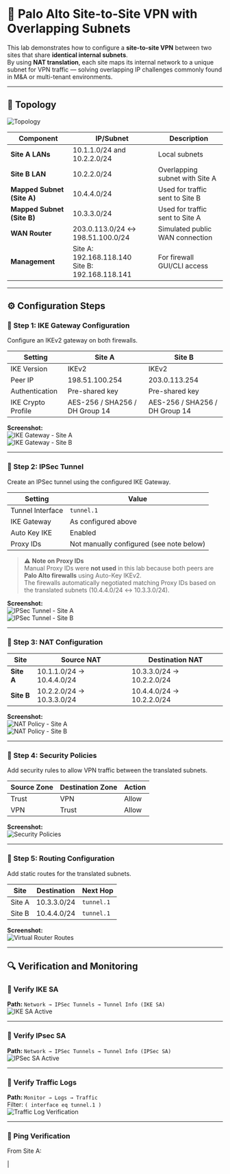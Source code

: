 # 🧱 Palo Alto Site-to-Site VPN with Overlapping Subnets

This lab demonstrates how to configure a **site-to-site VPN** between two sites that share **identical internal subnets**.  
By using **NAT translation**, each site maps its internal network to a unique subnet for VPN traffic — solving overlapping IP challenges commonly found in M&A or multi-tenant environments.

---

## 🧩 Topology

![Topology](screenshots/topology.png)

| Component | IP/Subnet | Description |
|------------|------------|-------------|
| **Site A LANs** | 10.1.1.0/24 and 10.2.2.0/24 | Local subnets |
| **Site B LAN** | 10.2.2.0/24 | Overlapping subnet with Site A |
| **Mapped Subnet (Site A)** | 10.4.4.0/24 | Used for traffic sent to Site B |
| **Mapped Subnet (Site B)** | 10.3.3.0/24 | Used for traffic sent to Site A |
| **WAN Router** | 203.0.113.0/24 ↔ 198.51.100.0/24 | Simulated public WAN connection |
| **Management** | Site A: 192.168.118.140 <br> Site B: 192.168.118.141 | For firewall GUI/CLI access |

---

## ⚙️ Configuration Steps

### 🔹 Step 1: IKE Gateway Configuration
Configure an IKEv2 gateway on both firewalls.

| Setting | Site A | Site B |
|----------|---------|--------|
| IKE Version | IKEv2 | IKEv2 |
| Peer IP | 198.51.100.254 | 203.0.113.254 |
| Authentication | Pre-shared key | Pre-shared key |
| IKE Crypto Profile | AES-256 / SHA256 / DH Group 14 | AES-256 / SHA256 / DH Group 14 |

**Screenshot:**  
![IKE Gateway - Site A](screenshots/ike-gateway-siteA.png)  
![IKE Gateway - Site B](screenshots/ike-gateway-siteB.png)

---

### 🔹 Step 2: IPSec Tunnel
Create an IPSec tunnel using the configured IKE Gateway.

| Setting | Value |
|----------|--------|
| Tunnel Interface | `tunnel.1` |
| IKE Gateway | As configured above |
| Auto Key IKE | Enabled |
| Proxy IDs | Not manually configured (see note below) |

> ⚠️ **Note on Proxy IDs**  
> Manual Proxy IDs were **not used** in this lab because both peers are **Palo Alto firewalls** using Auto-Key IKEv2.  
> The firewalls automatically negotiated matching Proxy IDs based on the translated subnets (10.4.4.0/24 ↔ 10.3.3.0/24).

**Screenshot:**  
![IPSec Tunnel - Site A](screenshots/ipsec-tunnel-siteA.png)  
![IPSec Tunnel - Site B](screenshots/ipsec-tunnel-siteB.png)

---

### 🔹 Step 3: NAT Configuration

| Site | Source NAT | Destination NAT |
|------|-------------|-----------------|
| **Site A** | 10.1.1.0/24 → 10.4.4.0/24 | 10.3.3.0/24 → 10.2.2.0/24 |
| **Site B** | 10.2.2.0/24 → 10.3.3.0/24 | 10.4.4.0/24 → 10.2.2.0/24 |

**Screenshot:**  
![NAT Policy - Site A](screenshots/nat-policy-siteA.png)  
![NAT Policy - Site B](screenshots/nat-policy-siteB.png)

---

### 🔹 Step 4: Security Policies

Add security rules to allow VPN traffic between the translated subnets.

| Source Zone | Destination Zone | Action |
|--------------|------------------|---------|
| Trust | VPN | Allow |
| VPN | Trust | Allow |

**Screenshot:**  
![Security Policies](screenshots/security-policies.png)

---

### 🔹 Step 5: Routing Configuration

Add static routes for the translated subnets.

| Site | Destination | Next Hop |
|------|--------------|-----------|
| Site A | 10.3.3.0/24 | `tunnel.1` |
| Site B | 10.4.4.0/24 | `tunnel.1` |

**Screenshot:**  
![Virtual Router Routes](screenshots/virtual-router-routes.png)

---

## 🔍 Verification and Monitoring

### 🔸 Verify IKE SA
**Path:** `Network → IPSec Tunnels → Tunnel Info (IKE SA)`  
![IKE SA Active](screenshots/monitor-ike-sa.png)

---

### 🔸 Verify IPsec SA
**Path:** `Network → IPSec Tunnels → Tunnel Info (IPSec SA)`  
![IPSec SA Active](screenshots/monitor-ipsec-sa.png)

---

### 🔸 Verify Traffic Logs
**Path:** `Monitor → Logs → Traffic`  
Filter: `( interface eq tunnel.1 )`  
![Traffic Log Verification](screenshots/traffic-log-verification.png)

---

### 🔸 Ping Verification
From Site A:

|
